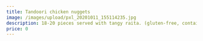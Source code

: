 ```yaml
---
title: Tandoori chicken nuggets
image: /images/upload/pxl_20201011_155114235.jpg
description: 18-20 pieces served with tangy raita. (gluten-free, contains dairy)
price: 0
---
```

